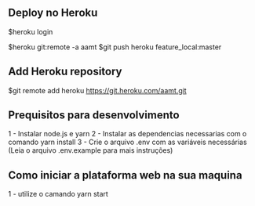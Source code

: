 ## Deploy no Heroku

$heroku login

$heroku git:remote -a aamt
$git push heroku feature_local:master

## Add Heroku repository
$git remote add heroku https://git.heroku.com/aamt.git

## Prequisitos para desenvolvimento

1 - Instalar node.js e yarn
2 - Instalar as dependencias necessarias com o comando yarn install
3 - Crie o arquivo .env com as variáveis necessárias (Leia o arquivo .env.example para mais instruções)

## Como iniciar a plataforma web na sua maquina

1 - utilize o camando yarn start
